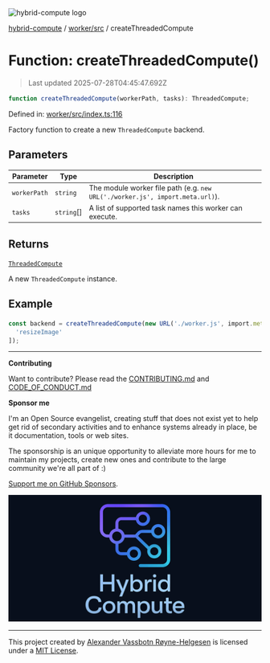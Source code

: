 <div><img alt="hybrid-compute logo" src="https://raw.githubusercontent.com/phun-ky/hybrid-compute/main/public/logo-hybrid-compute-horizontal-colored-package.svg?raw=true" style="max-height:32px;"/></div>

[hybrid-compute](../../../README.md) / [worker/src](../README.md) /
createThreadedCompute

# Function: createThreadedCompute()

> Last updated 2025-07-28T04:45:47.692Z

```ts
function createThreadedCompute(workerPath, tasks): ThreadedCompute;
```

Defined in:
[worker/src/index.ts:116](https://github.com/phun-ky/hybrid-compute/blob/main/packages/worker/src/index.ts#L116)

Factory function to create a new `ThreadedCompute` backend.

## Parameters

| Parameter    | Type        | Description                                                                   |
| ------------ | ----------- | ----------------------------------------------------------------------------- |
| `workerPath` | `string`    | The module worker file path (e.g. `new URL('./worker.js', import.meta.url)`). |
| `tasks`      | `string`\[] | A list of supported task names this worker can execute.                       |

## Returns

[`ThreadedCompute`](../classes/ThreadedCompute.md)

A new `ThreadedCompute` instance.

## Example

```ts
const backend = createThreadedCompute(new URL('./worker.js', import.meta.url), [
  'resizeImage'
]);
```

---

**Contributing**

Want to contribute? Please read the
[CONTRIBUTING.md](https://github.com/phun-ky/hybrid-compute/blob/main/CONTRIBUTING.md)
and
[CODE_OF_CONDUCT.md](https://github.com/phun-ky/hybrid-compute/blob/main/CODE_OF_CONDUCT.md)

**Sponsor me**

I'm an Open Source evangelist, creating stuff that does not exist yet to help
get rid of secondary activities and to enhance systems already in place, be it
documentation, tools or web sites.

The sponsorship is an unique opportunity to alleviate more hours for me to
maintain my projects, create new ones and contribute to the large community
we're all part of :)

[Support me on GitHub Sponsors](https://github.com/sponsors/phun-ky).

![@hybrid-compute banner with logo and text](https://github.com/phun-ky/hybrid-compute/blob/main/public/logo-banner.png?raw=true)

---

This project created by [Alexander Vassbotn Røyne-Helgesen](http://phun-ky.net)
is licensed under a [MIT License](https://choosealicense.com/licenses/mit/).
